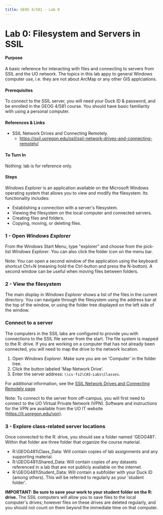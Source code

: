 ```yaml
---
title: GEOG 4/581 - Lab 0
---
```


# Lab 0: Filesystem and Servers in SSIL


#### Purpose

A basic reference for interacting with files and connecting to servers from SSIL and the UO network. The topics in this lab appy to general Windows computer use, i.e. they are not about ArcMap or any other GIS applciations.


#### Prerequisites

To connect to the SSIL server, you will need your Duck ID & password, and be enrolled in the GEOG 4/581 course. You should have basic familiarity with using a personal computer.


#### References & Links

* SSIL Network Drives and Connecting Remotely.
  - https://ssil.uoregon.edu/ssil/ssil-network-drives-and-connecting-remotely/


#### To Turn In

Nothing: lab is for reference only.


#### Steps

*Windows Explorer* is an application available on the Microsoft Windows operating system that allows you to view and modify the filesystem. Its functionality includes:

* Establishing a connection with a server's filesystem.
* Viewing the filesystem on the local computer and connected servers.
* Creating files and folders.
* Copying, moving, or deleting files.

### 1 - Open *Windows Explorer*

From the Windows Start Menu, type "explorer" and choose from the pick-list *Windows Explorer*. You can also click the folder icon on the menu bar.

Note: You can open a second window of the application using the keyboard shortcut Ctrl+N (meaning hold the Ctrl-button and press the N-button). A second window can be useful when moving files between folders.

### 2 - View the filesystem

The main display in *Windows Explorer* shows a list of the files in the current directory. You can navigate through the filesystem using the address bar at the top of the window, or using the folder tree displayed on the left side of the window.

### Connect to a server

The computers in the SSIL labs are configured to provide you with connections to the SSIL file server from the start. The file system is mapped to the R: drive. If you are working on a computer that has not already been connected, you will need to map the drive to the network location.

1. Open *Windows Explorer*. Make sure you are on 'Computer' in the folder tree.
2. Click the button labeled 'Map Network Drive'.
3. Enter the server address: `\\cs-fs2\CAS-Labs\Classes`.

For additional information, see the [SSIL Network Drives and Connecting Remotely page](https://ssil.uoregon.edu/ssil/ssil-network-drives-and-connecting-remotely/)

Note: To connect to the server from off-campus, you will first need to connect to the UO VIrtual Private Network (VPN). Software and instructions for the VPN are available from the UO IT website (https://it.uoregon.edu/vpn).

### 3 - Explore class-related server locations

Once connected to the R: drive, you should see a folder named 'GEOG481'. Within that folder are three folder that organize the course material.

* R:\GEOG481\Class_Data: Will contain copies of lab assignments and any supporting material.
* R:\GEOG481\Shared_Data: Will contain copies of any datasets referenced in a lab that are not publicly available on the internet.
* R:\GEOG481\Student_Data: Will contain a subfolder with your Duck ID (among others). This will be referred to regularly as your 'student folder'.

**IMPORTANT: Be sure to save your work to your student folder on the R: drive.** The SSIL computers will allow you to save files to the local computer's drives; however files on these drives are deleted regularly, and you should not count on them beyond the immediate time on that computer.
